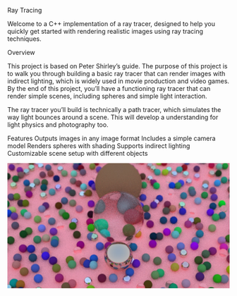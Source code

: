 Ray Tracing

Welcome to a  C++ implementation of a ray tracer, designed to help you quickly get started with rendering realistic images using ray tracing techniques.

Overview

This project is based on Peter Shirley’s guide. The purpose of this project is to walk you through building a basic ray tracer that can render images with indirect lighting, which is widely used in movie production and video games. By the end of this project, you’ll have a functioning ray tracer that can render simple scenes, including spheres and simple light interaction.

The ray tracer you’ll build is technically a path tracer, which simulates the way light bounces around a scene. This will develop a understanding for light physics and photography too.

Features 
  Outputs images in any image format
  Includes a simple camera model
  Renders spheres with shading
  Supports indirect lighting
  Customizable scene setup with different objects

![alt text](https://github.com/Akulgunukula/Ray-Tracing/blob/b4e58a977e4850aefed476c83b7d8d3e6dd84de0/image3.jpeg)
